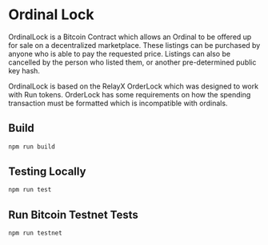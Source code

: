 # Ordinal Lock

OrdinalLock is a Bitcoin Contract which allows an Ordinal to be offered up for sale on a decentralized marketplace. These listings can be purchased by anyone who is able to pay the requested price. Listings can also be cancelled by the person who listed them, or another pre-determined public key hash.

OrdinalLock is based on the RelayX OrderLock which was designed to work with Run tokens. OrderLock has some requirements on how the spending transaction must be formatted which is incompatible with ordinals.

## Build

```sh
npm run build
```

## Testing Locally

```sh
npm run test
```

## Run Bitcoin Testnet Tests

```sh
npm run testnet
```
